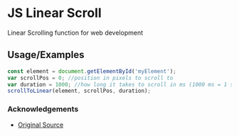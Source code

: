 
# JS Linear Scroll

Linear Scrolling function for web development





## Usage/Examples

```js
const element = document.getElementById('myElement');
var scrollPos = 0; //position in pixels to scroll to
var duration = 1000; //how long it takes to scroll in ms (1000 ms = 1 sec)
scrollToLinear(element, scrollPos, duration);
```


### Acknowledgements

 - [Original Source](https://stackoverflow.com/a/50590388)

